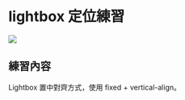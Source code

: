 # lightbox 定位練習

![](https://i.imgur.com/w5SxvYH.jpg)

## 練習內容
Lightbox 置中對齊方式，使用 fixed + vertical-align。
